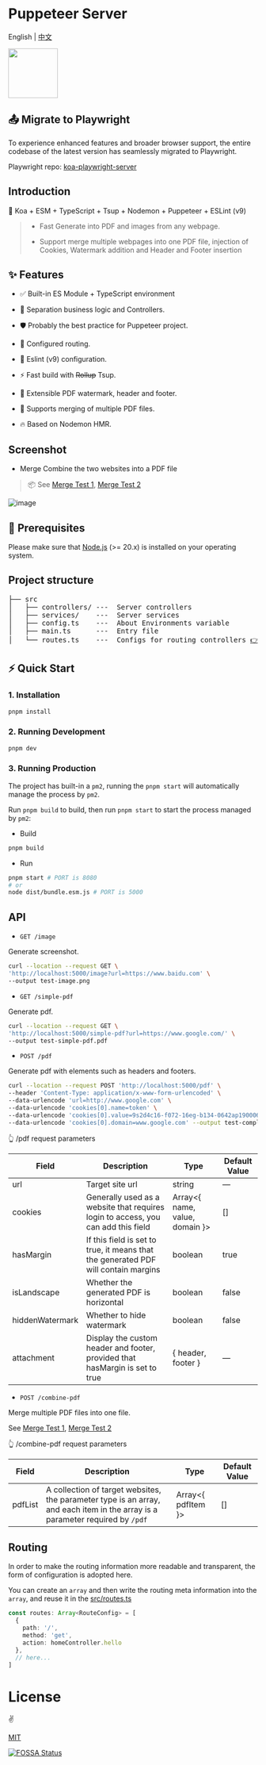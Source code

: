 # Puppeteer Server

English | [中文](README.md)

<img src="https://github.com/pdsuwwz/puppeteer-server/assets/19891724/86177762-8a97-4656-8ee0-5add61c50237" height="100" align-right />


## 📤 Migrate to Playwright

To experience enhanced features and broader browser support, the entire codebase of the latest version has seamlessly migrated to Playwright.

Playwright repo: [koa-playwright-server](https://github.com/pdsuwwz/koa-playwright-server)

## Introduction

🦩 Koa + ESM + TypeScript + Tsup + Nodemon + Puppeteer + ESLint (v9)

> * Fast Generate into PDF and images from any webpage.
>
> * Support merge multiple webpages into one PDF file, injection of Cookies, Watermark addition and Header and Footer insertion


## ✨ Features

* ✅ Built-in ES Module + TypeScript environment

* 🌈 Separation business logic and Controllers.

* 🛡 Probably the best practice for Puppeteer project.

* 🧩 Configured routing.

* 🚧 Eslint (v9) configuration.

* ⚡ Fast build with ~~Rollup~~ Tsup.

* 🔌 Extensible PDF watermark, header and footer.

* 🧲 Supports merging of multiple PDF files.

* 🔥 Based on Nodemon HMR.


## Screenshot

* Merge Combine the two websites into a PDF file
> 📦 See [Merge Test 1](__test__/axios-browser.html), [Merge Test 2](__test__/axios-node.js)


![image](https://user-images.githubusercontent.com/19891724/159743021-e1f9f528-d6d9-4d6b-b63f-4e71c6b72bdb.png)



## 🎯 Prerequisites

Please make sure that [Node.js](https://nodejs.org/) (>= 20.x) is installed on your operating system.

## Project structure

<pre>
├── src
│   ├── controllers/ ---  Server controllers
│   ├── services/    ---  Server services
│   ├── config.ts    ---  About Environments variable
│   ├── main.ts      ---  Entry file
│   └── routes.ts    ---  Configs for routing controllers <a href="#Routing">👉 Routing</a>
</pre>

## ⚡ Quick Start

### 1. Installation

```bash
pnpm install
```

### 2. Running Development

```bash
pnpm dev
```

### 3. Running Production

The project has built-in a `pm2`, running the `pnpm start` will automatically manage the process by `pm2`.

Run `pnpm build` to build, then run `pnpm start` to start the process managed by `pm2`:

* Build

```bash
pnpm build
```

* Run

```bash
pnpm start # PORT is 8080
# or
node dist/bundle.esm.js # PORT is 5000
```

## API

* `GET /image`

Generate screenshot.

```bash
curl --location --request GET \
'http://localhost:5000/image?url=https://www.baidu.com' \
--output test-image.png
```

* `GET /simple-pdf`

Generate pdf.

```bash
curl --location --request GET \
'http://localhost:5000/simple-pdf?url=https://www.google.com/' \
--output test-simple-pdf.pdf
```

* `POST /pdf`

Generate pdf with elements such as headers and footers.

```bash
curl --location --request POST 'http://localhost:5000/pdf' \
--header 'Content-Type: application/x-www-form-urlencoded' \
--data-urlencode 'url=http://www.google.com' \
--data-urlencode 'cookies[0].name=token' \
--data-urlencode 'cookies[0].value=9s2d4c16-f072-16eg-b134-0642ap190006' \
--data-urlencode 'cookies[0].domain=www.google.com' --output test-complex-pdf.pdf
```

👆 /pdf request parameters

| Field | Description | Type | Default Value |
| -------- | -------- | -------- | -------- |
| url | Target site url | string | — |
| cookies | Generally used as a website that requires login to access, you can add this field | Array<{ name, value, domain }> | [] |
| hasMargin | If this field is set to true, it means that the generated PDF will contain margins | boolean | true |
| isLandscape | Whether the generated PDF is horizontal | boolean | false |
| hiddenWatermark | Whether to hide watermark | boolean | false |
| attachment | Display the custom header and footer, provided that hasMargin is set to true | { header, footer } | — |


* `POST /combine-pdf`

Merge multiple PDF files into one file.

See [Merge Test 1](__test__/axios-browser.html), [Merge Test 2](__test__/axios-node.js)

👆 /combine-pdf request parameters

| Field | Description | Type | Default Value |
| -------- | -------- | -------- | -------- |
| pdfList | A collection of target websites, the parameter type is an array, and each item in the array is a parameter required by `/pdf` | Array<{ pdfItem }> | [] |


## Routing

In order to make the routing information more readable and transparent, the form of configuration is adopted here.

You can create an `array` and then write the routing meta information into the `array`, and reuse it in the [src/routes.ts](src/routes.ts)

```ts
const routes: Array<RouteConfig> = [
  {
    path: '/',
    method: 'get',
    action: homeController.hello
  },
  // here...
]
```

# License

:v:

[MIT](./LICENSE)


[![FOSSA Status](https://app.fossa.com/api/projects/git%2Bgithub.com%2Fpdsuwwz%2Fpuppeteer-server.svg?type=large)](https://app.fossa.com/projects/git%2Bgithub.com%2Fpdsuwwz%2Fpuppeteer-server?ref=badge_large)

